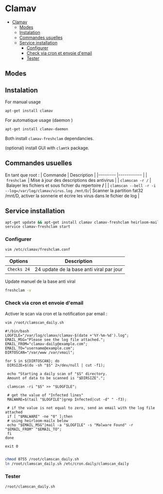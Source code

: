 # Clamav

<!-- TOC -->

- [Clamav](#clamav)
  - [Modes](#modes)
  - [Instalation](#instalation)
  - [Commandes usuelles](#commandes-usuelles)
  - [Service installation](#service-installation)
    - [Configurer](#configurer)
    - [Check via cron et envoie d'email](#check-via-cron-et-envoie-demail)
    - [Tester](#tester)

<!-- /TOC -->


## Modes

## Instalation
For manual usage
```bash
apt-get install clamav
```

For automatique usage (daemon )
```bash
apt-get install clamav-daemon
```

Both install ```clamav-freshclam``` dependancies.

(optional) install GUI with ```clamtk``` package.

## Commandes usuelles
En tant que root :
| Commande | Description |
|--------- |------------ |
| ```freshclam ```| Mise à jour des descriptions des antivirus |
| ```clamscan -r /``` | Balayer les fichiers et sous fichier du repertoire **/** |
| ```clamscan --bell -r -i --log=/var/log/clamav/virus.log /mnt/D/```| Scanner la partition fat32 /mnt/D, activer la sonnerie et écrire les virus dans le fichier de log |


## Service installation

```bash
apt-get update && apt-get install clamav clamav-freshclam heirloom-mailx
service clamav-freshclam start
```

### Configurer
```bash
vim /etc/clamav/freshclam.conf
```
| Options | Description |
|-------- |------------ |
| ```Checks 24``` | 24 update de la base anti viral par jour |

Update manuel de la base anti viral
```bash
freshclam -v
```


### Check via cron et envoie d'email
Activer le scan via cron et la notification par email :
```bash
vim /root/clamscan_daily.sh
```

```
#!/bin/bash
LOGFILE="/var/log/clamav/clamav-$(date +'%Y-%m-%d').log";
EMAIL_MSG="Please see the log file attached.";
EMAIL_FROM="clamav-daily@example.com";
EMAIL_TO="username@example.com";
DIRTOSCAN="/var/www /var/vmail";

for S in ${DIRTOSCAN}; do
 DIRSIZE=$(du -sh "$S" 2>/dev/null | cut -f1);

 echo "Starting a daily scan of "$S" directory.
 Amount of data to be scanned is "$DIRSIZE".";

 clamscan -ri "$S" >> "$LOGFILE";

 # get the value of "Infected lines"
 MALWARE=$(tail "$LOGFILE"|grep Infected|cut -d" " -f3);

 # if the value is not equal to zero, send an email with the log file attached
 if [ "$MALWARE" -ne "0" ];then
 # using heirloom-mailx below
 echo "$EMAIL_MSG"|mail -a "$LOGFILE" -s "Malware Found" -r "$EMAIL_FROM" "$EMAIL_TO";
 fi 
done

exit 0
```

```bash

chmod 0755 /root/clamscan_daily.sh
ln /root/clamscan_daily.sh /etc/cron.daily/clamscan_daily
```



### Tester

```bash
/root/clamscan_daily.sh
```